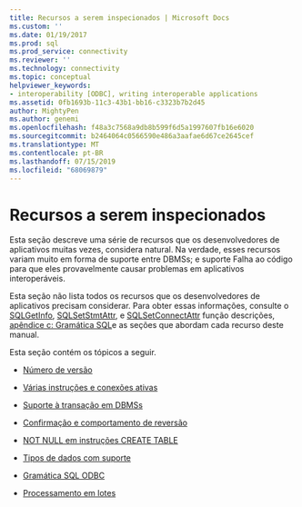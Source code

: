 ```yaml
---
title: Recursos a serem inspecionados | Microsoft Docs
ms.custom: ''
ms.date: 01/19/2017
ms.prod: sql
ms.prod_service: connectivity
ms.reviewer: ''
ms.technology: connectivity
ms.topic: conceptual
helpviewer_keywords:
- interoperability [ODBC], writing interoperable applications
ms.assetid: 0fb1693b-11c3-43b1-bb16-c3323b7b2d45
author: MightyPen
ms.author: genemi
ms.openlocfilehash: f48a3c7568a9db8b599f6d5a1997607fb16e6020
ms.sourcegitcommit: b2464064c0566590e486a3aafae6d67ce2645cef
ms.translationtype: MT
ms.contentlocale: pt-BR
ms.lasthandoff: 07/15/2019
ms.locfileid: "68069879"
---
```

# <a name="features-to-watch-for"></a>Recursos a serem inspecionados
Esta seção descreve uma série de recursos que os desenvolvedores de aplicativos muitas vezes, considera natural. Na verdade, esses recursos variam muito em forma de suporte entre DBMSs; e suporte Falha ao código para que eles provavelmente causar problemas em aplicativos interoperáveis.  
  
 Esta seção não lista todos os recursos que os desenvolvedores de aplicativos precisam considerar. Para obter essas informações, consulte o [SQLGetInfo](../../../odbc/reference/syntax/sqlgetinfo-function.md), [SQLSetStmtAttr](../../../odbc/reference/syntax/sqlsetstmtattr-function.md), e [SQLSetConnectAttr](../../../odbc/reference/syntax/sqlsetconnectattr-function.md) função descrições, [apêndice c: Gramática SQL](../../../odbc/reference/appendixes/appendix-c-sql-grammar.md)e as seções que abordam cada recurso deste manual.  
  
 Esta seção contém os tópicos a seguir.  
  
-   [Número de versão](../../../odbc/reference/develop-app/version-number.md)  
  
-   [Várias instruções e conexões ativas](../../../odbc/reference/develop-app/multiple-active-statements-and-connections.md)  
  
-   [Suporte à transação em DBMSs](../../../odbc/reference/develop-app/transaction-support-in-dbmss.md)  
  
-   [Confirmação e comportamento de reversão](../../../odbc/reference/develop-app/commit-and-rollback-behavior.md)  
  
-   [NOT NULL em instruções CREATE TABLE](../../../odbc/reference/develop-app/not-null-in-create-table-statements.md)  
  
-   [Tipos de dados com suporte](../../../odbc/microsoft/supported-data-types-odbc-driver-for-oracle.md)  
  
-   [Gramática SQL ODBC](../../../odbc/reference/develop-app/odbc-sql-grammar.md)  
  
-   [Processamento em lotes](../../../odbc/reference/develop-app/batch-processing.md)
